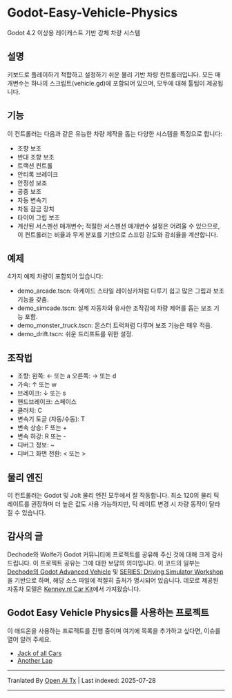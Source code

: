 # Godot-Easy-Vehicle-Physics
Godot 4.2 이상용 레이캐스트 기반 강체 차량 시스템

## 설명
키보드로 플레이하기 적합하고 설정하기 쉬운 물리 기반 차량 컨트롤러입니다. 모든 매개변수는 하나의 스크립트(vehicle.gd)에 포함되어 있으며, 모두에 대해 툴팁이 제공됩니다.

## 기능
이 컨트롤러는 다음과 같은 유능한 차량 제작을 돕는 다양한 시스템을 특징으로 합니다:
- 조향 보조
- 반대 조향 보조
- 트랙션 컨트롤
- 안티록 브레이크
- 안정성 보조
- 공중 보조
- 자동 변속기
- 차동 잠금 장치
- 타이어 그립 보조
- 계산된 서스펜션 매개변수; 적절한 서스펜션 매개변수 설정은 어려울 수 있으므로, 이 컨트롤러는 비율과 무게 분포를 기반으로 스프링 강도와 감쇠율을 계산합니다.

## 예제
4가지 예제 차량이 포함되어 있습니다:
- demo_arcade.tscn: 아케이드 스타일 레이싱카처럼 다루기 쉽고 많은 그립과 보조 기능을 갖춤.
- demo_simcade.tscn: 실제 자동차와 유사한 조작감에 차량 제어를 돕는 보조 기능 포함.
- demo_monster_truck.tscn: 몬스터 트럭처럼 다루며 보조 기능은 매우 적음.
- demo_drift.tscn: 쉬운 드리프트를 위한 설정.

## 조작법
- 조향: 왼쪽: ← 또는 a 오른쪽: → 또는 d
- 가속: ↑ 또는 w
- 브레이크: ↓ 또는 s
- 핸드브레이크: 스페이스
- 클러치: C
- 변속기 토글 (자동/수동): T
- 변속 상승: F 또는 +
- 변속 하강: R 또는 -
- 디버그 정보: ~
- 디버그 화면 전환: < 또는 >

## 물리 엔진
이 컨트롤러는 Godot 및 Jolt 물리 엔진 모두에서 잘 작동합니다. 최소 120의 물리 틱 레이트를 권장하며 더 높은 값도 사용 가능하지만, 틱 레이트 변경 시 차량 동작이 달라질 수 있습니다.

## 감사의 글
Dechode와 Wolfe가 Godot 커뮤니티에 프로젝트를 공유해 주신 것에 대해 크게 감사드립니다. 이 프로젝트 공유는 그에 대한 보답의 의미입니다. 이 코드의 일부는 [Dechode의 Godot Advanced Vehicle](https://github.com/Dechode/Godot-Advanced-Vehicle) 및 [SERIES: Driving Simulator Workshop](https://lupine-vidya.itch.io/gdsim/devlog/677572/series-driving-simulator-workshop-mirror)을 기반으로 하며, 해당 소스 파일에 적절히 출처가 명시되어 있습니다.
데모로 제공된 자동차 모델은 [Kenney.nl Car Kit](https://www.kenney.nl/assets/car-kit)에서 가져왔습니다.

## Godot Easy Vehicle Physics를 사용하는 프로젝트
이 애드온을 사용하는 프로젝트를 진행 중이며 여기에 목록을 추가하고 싶다면, 이슈를 열어 알려 주세요.
- [Jack of all Cars](https://dashoe1.itch.io/jack-of-all-cars)
- [Another Lap](https://store.steampowered.com/app/3550210/Another_Lap/)


---

Tranlated By [Open Ai Tx](https://github.com/OpenAiTx/OpenAiTx) | Last indexed: 2025-07-28

---